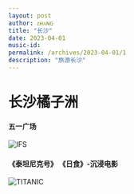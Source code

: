 ```yaml
---
layout: post
author: ᴢʜᴀɴɢ
title: "长沙"
date: 2023-04-01
music-id: 
permalink: /archives/2023-04-01/1
description: "旅游长沙"
---
```


# 长沙橘子洲
#### 五一广场
![IFS](https://aroucc.oss-cn-hangzhou.aliyuncs.com/images/0426/changshaIFS.jpg)
#### 《泰坦尼克号》 《日食》-沉浸电影
![TITANIC](https://aroucc.oss-cn-hangzhou.aliyuncs.com/images/0426/changshaTITANIC.jpg)
